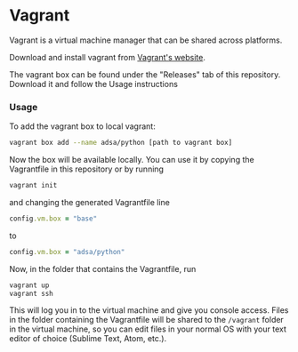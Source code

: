 



# Vagrant

Vagrant is a virtual machine manager that can be shared across platforms.

Download and install vagrant from [Vagrant's website](https://www.vagrantup.com/downloads.html).

The vagrant box can be found under the "Releases" tab of this repository. Download it and follow the Usage instructions

### Usage
To add the vagrant box to local vagrant:
```bash
vagrant box add --name adsa/python [path to vagrant box]
```
Now the box will be available locally. You can use it by copying the Vagrantfile in this repository 
or by running
```bash
vagrant init
```
and changing the generated Vagrantfile line
```ruby
config.vm.box = "base"
```
to
```ruby
config.vm.box = "adsa/python"
```


Now, in the folder that contains the Vagrantfile, run
```bash
vagrant up
vagrant ssh
```

This will log you in to the virtual machine and give you console access. Files in the folder containing
the Vagrantfile will be shared to the ```/vagrant``` folder in the virtual machine, so you can edit
files in your normal OS with your text editor of choice (Sublime Text, Atom, etc.).
